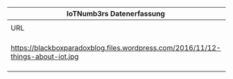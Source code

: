 |IoTNumb3rs Datenerfassung|||||||||||
| ---- | ---- | ---- | ---- | ---- | ---- | ---- | ---- | ---- | ---- | ---- |
||||||||||||
|URL|home_url|filename|device_class|device_count|market_class|market_volume|prognosis_year|publication_year|authorship_class|Dropbox folder|
|https://blackboxparadoxblog.files.wordpress.com/2016/11/12-things-about-iot.jpg|https://blackboxparadox.com/2016/11/18/12-things-about-iot/|file6_12-things-about-iot.jpg|||spent|4.1E+13|2036|2016|Blog|MariaMarg/20181124-0000|
